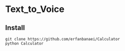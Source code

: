 # Text_to_Voice

## Install

```
git clone https://github.com/erfanbanaei/Calculator
python Calculator
```

